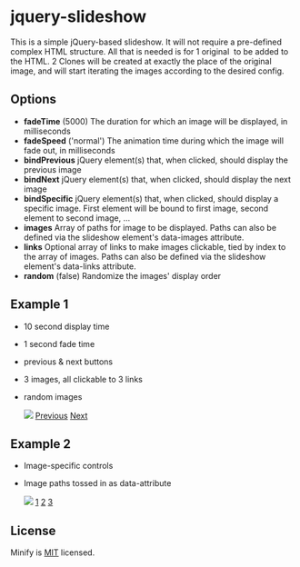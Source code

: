 # jquery-slideshow

This is a simple jQuery-based slideshow. It will not require a pre-defined complex HTML structure.
All that is needed is for 1 original <img> to be added to the HTML. 2 Clones will be created at exactly the place of the original image, and will start iterating the images according to the desired config.

## Options

* **fadeTime** (5000)
The duration for which an image will be displayed, in milliseconds
* **fadeSpeed** ('normal')
The animation time during which the image will fade out, in milliseconds
* **bindPrevious**
jQuery element(s) that, when clicked, should display the previous image
* **bindNext**
jQuery element(s) that, when clicked, should display the next image
* **bindSpecific**
jQuery element(s) that, when clicked, should display a specific image. First element will be bound to first image, second element to second image, ...
* **images**
Array of paths for image to be displayed. Paths can also be defined via the slideshow element's data-images attribute.
* **links**
Optional array of links to make images clickable, tied by index to the array of images. Paths can also be defined via the slideshow element's data-links attribute.
* **random** (false)
Randomize the images' display order

## Example 1

* 10 second display time
* 1 second fade time
* previous & next buttons
* 3 images, all clickable to 3 links
* random images

    <img id="slideshow" src="path/to/initial/file.jpg" />
    <a href="#" id="prev">Previous</a>
    <a href="#" id="next">Next</a>

    <script src="jquery.min.js" /> <!-- path to jQuery -->
    <script src="jquery.slideshow.js" /> <!-- path to slideshow script -->
    <script>
    	$('#slideshow').slideshow({
    		fadeTime: 10000,
    		fadeSpeed: 1000,
    		bindPrevious: $('#prev'), // bind button to previous image
    		bindNext: $('#next'), // bind button to next image
    		images: [
    			'path/to/initial/file.jpg',
    			'path/to/second/file.jpg',
    			'path/to/another/file.jpg',
    		],
    		links: [
    			'http://www.mullie.eu',
    			'http://www.twitter.com/matthiasmullie',
    			'http://www.linkedin.com/in/matthiasmullie',
    		],
    		random: true
    	});
    </script>

## Example 2

* Image-specific controls
* Image paths tossed in as data-attribute

    <img id="slideshow" src="path/to/initial/file.jpg" data-images="path/to/initial/file.jpg,path/to/second/file.jpg,path/to/another/file.jpg" />
    <a href="#" class="controls">1</a>
    <a href="#" class="controls">2</a>
    <a href="#" class="controls">3</a>

    <script src="jquery.min.js" /> <!-- path to jQuery -->
    <script src="jquery.slideshow.js" /> <!-- path to slideshow script -->
    <script>
    	$('#slideshow').slideshow({
    		bindSpecific: $('.controls'), // bind image-specific buttons
    	});
    </script>

## License
Minify is [MIT](http://opensource.org/licenses/MIT) licensed.
